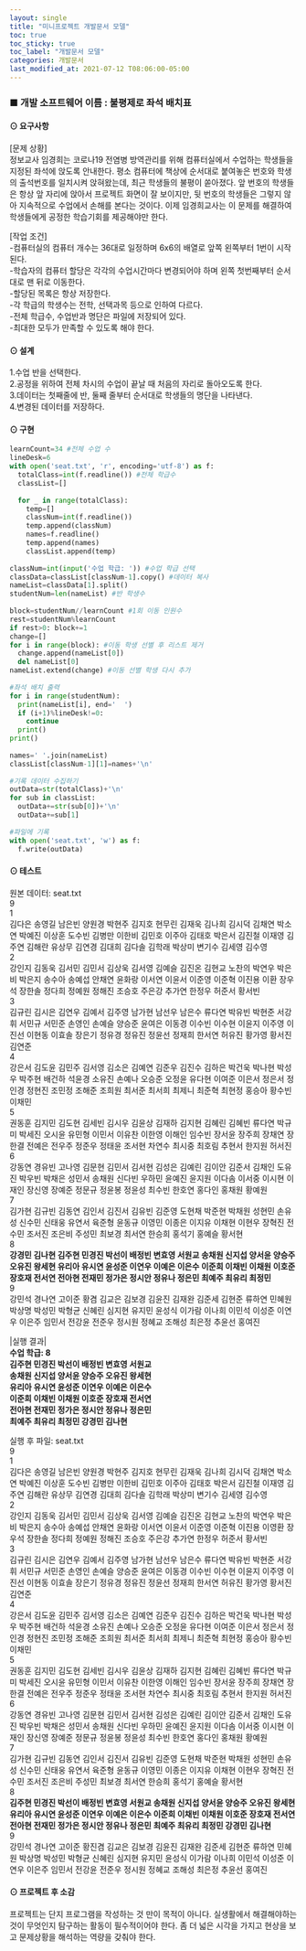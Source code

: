 ```yaml
---
layout: single
title: "미니프로젝트 개발문서 모델"
toc: true
toc_sticky: true
toc_label: "개발문서 모델"
categories: 개발문서
last_modified_at: 2021-07-12 T08:06:00-05:00
---
```


### ■ 개발 소프트웨어 이름 :  불평제로 좌석 배치표

#### ⊙ 요구사항
[문제 상황]  
정보교사 임경희는 코로나19 전염병 방역관리를 위해 컴퓨터실에서 수업하는 학생들을 지정된 좌석에 앉도록 안내한다. 평소 컴퓨터에 책상에 순서대로 붙여놓은 번호와  학생의 출석번호를 일치시켜 앉혀왔는데, 최근 학생들의 불평이 쏟아졌다. 앞 번호의 학생들은 항상 앞 자리에 앉아서 프로젝트 화면이 잘 보이지만, 뒷 번호의 학생들은 그렇지 않아  지속적으로 수업에서 손해를 본다는 것이다. 이제 임경희교사는 이 문제를 해결하여 학생들에게 공정한 학습기회를 제공해야만 한다.

[작업 조건]  
-컴퓨터실의 컴퓨터 개수는 36대로 일정하며 6x6의 배열로 앞쪽 왼쪽부터 1번이 시작된다.  
-학습자의 컴퓨터 할당은 각각의 수업시간마다 변경되어야 하며 왼쪽 첫번째부터 순서대로 맨 뒤로 이동한다.  
-할당된 목록은 항상 저장한다.  
-각 학급의 학생수는 전학, 선택과목 등으로 인하여 다르다.  
-전체 학급수, 수업반과 명단은 파일에 저장되어 있다.  
-최대한 모두가 만족할 수 있도록 해야 한다.  


#### ⊙ 설계
1.수업 반을 선택한다.  
2.공정을 위하여 전체 차시의 수업이 끝날 때 처음의 자리로 돌아오도록 한다.  
3.데이터는 첫째줄에 반, 둘째 줄부터 순서대로 학생들의 명단을 나타낸다.  
4.변경된 데이터를 저장하다.  


#### ⊙ 구현
~~~python
learnCount=34 #전체 수업 수
lineDesk=6
with open('seat.txt', 'r', encoding='utf-8') as f:
  totalClass=int(f.readline()) #전체 학급수
  classList=[]
 
  for _ in range(totalClass):
    temp=[]
    classNum=int(f.readline())
    temp.append(classNum)
    names=f.readline()
    temp.append(names)
    classList.append(temp)
 
classNum=int(input('수업 학급: ')) #수업 학급 선택
classData=classList[classNum-1].copy() #데이터 복사
nameList=classData[1].split() 
studentNum=len(nameList) #반 학생수 
 
block=studentNum//learnCount #1회 이동 인원수
rest=studentNum%learnCount
if rest>0: block+=1
change=[]
for i in range(block): #이동 학생 선별 후 리스트 제거
  change.append(nameList[0])
  del nameList[0]
nameList.extend(change) #이동 선별 학생 다시 추가
 
#좌석 배치 출력
for i in range(studentNum):
  print(nameList[i], end='  ')
  if (i+1)%lineDesk!=0:
    continue
  print()
print()
 
names=' '.join(nameList)
classList[classNum-1][1]=names+'\n'
 
#기록 데이터 수집하기
outData=str(totalClass)+'\n'
for sub in classList:
  outData+=str(sub[0])+'\n'
  outData+=sub[1]
 
#파일에 기록
with open('seat.txt', 'w') as f:
  f.write(outData)
~~~

#### ⊙ 테스트
원본 데이터: seat.txt  
9  
1  
김다은 송영길 남은빈 양원경 박현주 김지호 현무린 김재욱 김나희 김시덕 김채연 박소연 박예진 이상훈 도수빈 김병만 이한비 김민호 이주아 김태호 박은서 김진철 이재영 김주연 김해란 유상무 김연경 김대희 김다솔 김학래 박상미 변기수 김세영 김수영  
2  
강인지 김동욱 김서민 김민서 김상욱 김서영 김예슬 김진온 김현교 노찬의 박연우 박은비 박은지 송수아 송예섭 안채연 윤화랑 이서연 이윤서 이준영 이준혁 이진용 이환 장우석 장한솔 정다희 정예원 정해진 조승호 주은강 추가연 한정우 허준서 황서빈  
3  
김규린 김시은 김연우 김예서 김주영 남가현 남선우 남은수 류다연 박유빈 박현준 서강휘 서민규 서민준 손영인 손예슬 양승준 윤여은 이동경 이수빈 이수현 이윤지 이주영 이진선 이현동 이효솔 장은기 정유경 정유진 정윤선 정재희 한서연 허유진 황가영 황서진 김연준   
4  
강은서 김도윤 김민주 김서영 김소은 김예연 김준우 김진수 김하은 박건욱 박나현 박성우 박주현 배건하 석윤경 소유진 손예나 오승준 오정윤 유다현 이여준 이은서 정은서 정인경 정현진 조민정 조해준 조희원 최서준 최서희 최제니 최준혁 최현정 홍승아 황수빈 이채민  
5  
권동훈 김지민 김도현 김세빈 김시우 김윤상 김재하 김지현 김혜린 김혜빈 류다연 박규미 박세진 오시윤 유민형 이민서 이유찬 이한영 이해인 임수빈 장서윤 장주희 장채연 장한결 전예은 전우주 정준우 정태윤 조서현 차연수 최시중 최호림 추현서 한지원 허서진  
6  
강동연 경유빈 고나영 김문현 김민서 김서현 김성은 김예린 김이안 김준서 김채인 도유진 박우빈 박채은 성민서 송채원 신다빈 우하민 윤예진 윤지원 이다솜 이서중 이시현 이재인 장신영 장예준 정문규 정윤봉 정윤성 최수빈 한호연 홍다인 홍채원 황예원  
7  
김가현 김규빈 김동연 김인서 김진서 김유빈 김준영 도현채 박준현 박채원 성현민 손유성 신수민 신태웅 유연서 육준형 윤동규 이영민 이종은 이지유 이채현 이현우 장혁진 전수민 조서진 조은비 주성민 최보경 최서연 한승희 홍석기 홍예슬 황서현  
8  
**강경민 김나현 김주현 민경진 박선이 배정빈 변효영 서원교 송채원 신지섭 양서윤 양승주  오유진 왕세현 유리아 유시연 윤성준 이연우 이예은 이은수 이준희 이채빈 이채원 이호준 장호재 전서연 전아현 전재민 정가은 정시안 정유나 정은민 최예주 최유리 최정민**  
9  
강민석 경나연 고이준 황겸 김교은 김보경 김윤진 김재완 김준세 김현준 류하연 민혜원 박상명 박성민 박형균 신혜린 심지현 유지민 윤성식 이가람 이나희 이민석 이성준 이연우 이은주 임민서 전강윤 전준우 정시원 정혜교 조해성 최은정 추윤선 홍여진  

|실행 결과|  
**수업 학급: 8  
김주현  민경진  박선이  배정빈  변효영  서원교    
송채원  신지섭  양서윤  양승주  오유진  왕세현    
유리아  유시연  윤성준  이연우  이예은  이은수    
이준희  이채빈  이채원  이호준  장호재  전서연    
전아현  전재민  정가은  정시안  정유나  정은민    
최예주  최유리  최정민  강경민  김나현**  

실행 후 파일: seat.txt  
9  
1  
김다은 송영길 남은빈 양원경 박현주 김지호 현무린 김재욱 김나희 김시덕 김채연 박소연 박예진 이상훈 도수빈 김병만 이한비 김민호 이주아 김태호 박은서 김진철 이재영 김주연 김해란 유상무 김연경 김대희 김다솔 김학래 박상미 변기수 김세영 김수영  
2  
강인지 김동욱 김서민 김민서 김상욱 김서영 김예슬 김진온 김현교 노찬의 박연우 박은비 박은지 송수아 송예섭 안채연 윤화랑 이서연 이윤서 이준영 이준혁 이진용 이영환 장우석 장한솔 정다희 정예원 정해진 조승호 주은강 추가연 한정우 허준서 황서빈  
3  
김규린 김시은 김연우 김예서 김주영 남가현 남선우 남은수 류다연 박유빈 박현준 서강휘 서민규 서민준 손영인 손예슬 양승준 윤여은 이동경 이수빈 이수현 이윤지 이주영 이진선 이현동 이효솔 장은기 정유경 정유진 정윤선 정재희 한서연 허유진 황가영 황서진 김연준  
4  
강은서 김도윤 김민주 김서영 김소은 김예연 김준우 김진수 김하은 박건욱 박나현 박성우 박주현 배건하 석윤경 소유진 손예나 오승준 오정윤 유다현 이여준 이은서 정은서 정인경 정현진 조민정 조해준 조희원 최서준 최서희 최제니 최준혁 최현정 홍승아 황수빈 이채민  
5  
권동훈 김지민 김도현 김세빈 김시우 김윤상 김재하 김지현 김혜린 김혜빈 류다연 박규미 박세진 오시윤 유민형 이민서 이유찬 이한영 이해인 임수빈 장서윤 장주희 장채연 장한결 전예은 전우주 정준우 정태윤 조서현 차연수 최시중 최호림 추현서 한지원 허서진  
6  
강동연 경유빈 고나영 김문현 김민서 김서현 김성은 김예린 김이안 김준서 김채인 도유진 박우빈 박채은 성민서 송채원 신다빈 우하민 윤예진 윤지원 이다솜 이서중 이시현 이재인 장신영 장예준 정문규 정윤봉 정윤성 최수빈 한호연 홍다인 홍채원 황예원  
7  
김가현 김규빈 김동연 김인서 김진서 김유빈 김준영 도현채 박준현 박채원 성현민 손유성 신수민 신태웅 유연서 육준형 윤동규 이영민 이종은 이지유 이채현 이현우 장혁진 전수민 조서진 조은비 주성민 최보경 최서연 한승희 홍석기 홍예슬 황서현  
8  
**김주현 민경진 박선이 배정빈 변효영 서원교 송채원 신지섭 양서윤 양승주 오유진 왕세현 유리아 유시연 윤성준 이연우 이예은 이은수 이준희 이채빈 이채원 이호준 장호재 전서연 전아현 전재민 정가은 정시안 정유나 정은민 최예주 최유리 최정민 강경민 김나현**  
9  
강민석 경나연 고이준 황진겸 김교은 김보경 김윤진 김재완 김준세 김현준 류하연 민혜원 박상명 박성민 박형균 신혜린 심지현 유지민 윤성식 이가람 이나희 이민석 이성준 이연우 이은주 임민서 전강윤 전준우 정시원 정혜교 조해성 최은정 추윤선 홍여진  

#### ⊙ 프로젝트 후 소감
프로젝트는 단지 프로그램을 작성하는 것 만이 목적이 아니다. 실생활에서 해결해야하는 것이 무엇인지 탐구하는 활동이 필수적이어야 한다. 좀 더 넓은 시각을 가지고 현상을 보고 문제상황을 해석하는 역량을 갖춰야 한다.  
